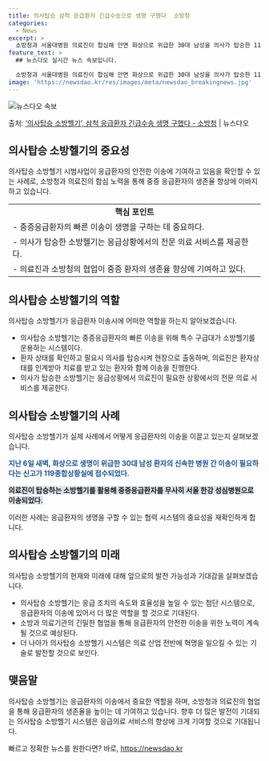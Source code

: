 ```yaml
---
title: 의사탑승 삼척 응급환자 긴급수송으로 생명 구했다  소방청
categories:
  - News
excerpt: >
  소방청과 서울대병원 의료진이 합심해 안면 화상으로 위급한 30대 남성을 의사가 탑승한 119소방헬기에 태워 …
feature_text: >
  ## 뉴스다오 실시간 뉴스 속보입니다.

  소방청과 서울대병원 의료진이 합심해 안면 화상으로 위급한 30대 남성을 의사가 탑승한 119소방헬기에 태워 …
image: 'https://newsdao.kr/res/images/meta/newsdao_breakingnews.jpg'
---
```


![뉴스다오 속보](https://newsdao.kr/res/images/meta/newsdao_breakingnews.jpg)

<p>출처: <a href="https://newsdao.kr/3558" rel="dofollow">‘의사탑승 소방헬기’, 삼척 응급환자 긴급수송 생명 구했다 - 소방청</a> | 뉴스다오</p>

<h2 data-ke-size="size26">의사탑승 소방헬기의 중요성</h2>
<p data-ke-size="size16">의사탑승 소방헬기 시범사업이 응급환자의 안전한 이송에 기여하고 있음을 확인할 수 있는 사례로, 소방청과 의료진의 합심 노력을 통해 중증 응급환자의 생존율 향상에 이바지하고 있습니다.</p>
<table>
  <tr>
    <td style="text-align: center; height: 17px;"><b>핵심 포인트</b></td>
  </tr>
  <tr>
    <td style="text-align: left; height: 17px;">- 중증응급환자의 빠른 이송이 생명을 구하는 데 중요하다.</td>
  </tr>
  <tr>
    <td style="text-align: left; height: 17px;">- 의사가 탑승한 소방헬기는 응급상황에서의 전문 의료 서비스를 제공한다.</td>
  </tr>
  <tr>
    <td style="text-align: left; height: 17px;">- 의료진과 소방청의 협업이 중증 환자의 생존율 향상에 기여하고 있다.</td>
  </tr>
</table>

<h2 data-ke-size="size26">의사탑승 소방헬기의 역할</h2>
<p data-ke-size="size16">의사탑승 소방헬기가 응급환자 이송시에 어떠한 역할을 하는지 알아보겠습니다.</p>
<ul>
  <li>의사탑승 소방헬기는 중증응급환자의 빠른 이송을 위해 특수 구급대가 소방헬기를 운용하는 시스템이다.</li>
  <li>환자 상태를 확인하고 필요시 의사를 탑승시켜 현장으로 출동하며, 의료진은 환자상태를 인계받아 치료를 받고 있는 환자와 함께 이송을 진행한다.</li>
  <li>의사가 탑승한 소방헬기는 응급상황에서 의료진이 필요한 상황에서의 전문 의료 서비스를 제공한다.</li>
</ul>

<h2 data-ke-size="size26">의사탑승 소방헬기의 사례</h2>
<p data-ke-size="size16">의사탑승 소방헬기가 실제 사례에서 어떻게 응급환자의 이송을 이끌고 있는지 살펴보겠습니다.</p>
<p data-ke-size="size16"><b><span style="color: #1a5490;">지난 6일 새벽, 화상으로 생명이 위급한 30대 남성 환자의 신속한 병원 간 이송이 필요하다는 신고가 119종합상황실에 접수되었다.</span></b></p>
<p data-ke-size="size16"><b><span style="background-color: #21538527;">의료진이 탑승하는 소방헬기를 활용해 중증응급환자를 무사히 서울 한강 성심병원으로 이송되었다.</span></b></p>
<p data-ke-size="size16">이러한 사례는 응급환자의 생명을 구할 수 있는 협력 시스템의 중요성을 재확인하게 합니다.</p>

<h2 data-ke-size="size26">의사탑승 소방헬기의 미래</h2>
<p data-ke-size="size16">의사탑승 소방헬기의 현재와 미래에 대해 앞으로의 발전 가능성과 기대감을 살펴보겠습니다.</p>
<ul>
  <li>의사탑승 소방헬기는 응급 조치의 속도와 효율성을 높일 수 있는 첨단 시스템으로, 응급환자의 이송에 있어서 더 많은 역할을 할 것으로 기대된다.</li>
  <li>소방과 의료기관의 긴밀한 협업을 통해 응급환자의 안전한 이송을 위한 노력이 계속될 것으로 예상된다.</li>
  <li>더 나아가 의사탑승 소방헬기 시스템은 의료 산업 전반에 혁명을 일으킬 수 있는 기술로 발전할 것으로 보인다.</li>
</ul>

<h2 data-ke-size="size26">맺음말</h2>
<p data-ke-size="size16">의사탑승 소방헬기는 응급환자의 이송에서 중요한 역할을 하며, 소방청과 의료진의 협업을 통해 응급환자의 생존율을 높이는 데 기여하고 있습니다. 향후 더 많은 발전이 기대되는 의사탑승 소방헬기 시스템은 응급의료 서비스의 향상에 크게 기여할 것으로 기대됩니다.</p> 

빠르고 정확한 뉴스를 원한다면? 바로, <a href="https://newsdao.kr" rel="dofollow">https://newsdao.kr</a>


